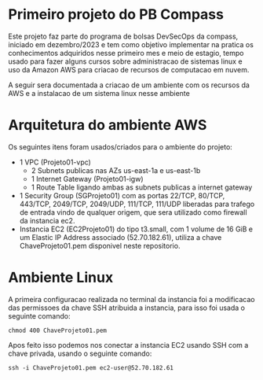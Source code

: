 # Primeiro projeto do PB Compass
Este projeto faz parte do programa de bolsas DevSecOps da compass, iniciado em dezembro/2023 e tem como objetivo implementar na pratica os conhecimentos adquiridos nesse primeiro mes e meio de estagio, tempo usado para fazer alguns cursos sobre administracao de sistemas linux e uso da Amazon AWS para criacao de recursos de computacao em nuvem.

A seguir sera documentada a criacao de um ambiente com os recursos da AWS e a instalacao de um sistema linux nesse ambiente

# Arquitetura do ambiente AWS
Os seguintes itens foram usados/criados para o ambiente do projeto:
- 1 VPC (Projeto01-vpc)
  - 2 Subnets publicas nas AZs us-east-1a e us-east-1b
  - 1 Internet Gateway (Projeto01-igw)
  - 1 Route Table ligando ambas as subnets publicas a internet gateway
- 1 Security Group (SGProjeto01) com as portas 22/TCP, 80/TCP, 443/TCP, 2049/TCP, 2049/UDP, 111/TCP, 111/UDP liberadas para trafego de entrada vindo de qualquer origem, que sera utilizado como firewall da instancia ec2.
- Instancia EC2 (EC2Projeto01) do tipo t3.small, com 1 volume de 16 GiB e um Elastic IP Address associado (52.70.182.61), utiliza a chave ChaveProjeto01.pem disponivel neste repositorio. 

# Ambiente Linux
A primeira configuracao realizada no terminal da instancia foi a modificacao das permissoes da chave SSH atribuida a instancia, para isso foi usada o seguinte comando:

`chmod 400 ChaveProjeto01.pem` 

Apos feito isso podemos nos conectar a instancia EC2 usando SSH com a chave privada, usando o seguinte comando:

` ssh -i ChaveProjeto01.pem ec2-user@52.70.182.61 `
